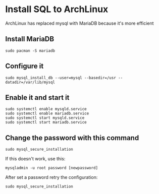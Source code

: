 # Install SQL to ArchLinux
ArchLinux has replaced mysql with MariaDB because it's more efficient

## Install MariaDB

	sudo pacman -S mariadb

## Configure it

	sudo mysql_install_db --user=mysql --basedir=/usr --datadir=/var/lib/mysql

## Enable it and start it

	sudo systemctl enable mysqld.service
	sudo systemctl enable mariadb.service
	sudo systemctl start mysqld.service
	sudo systemctl start mariadb.service

## Change the password with this command

	sudo mysql_secure_installation

If this doesn't work, use this:

	mysqladmin -u root password [newpassword]

After set a password retry the configuration:

	sudo mysql_secure_installation
